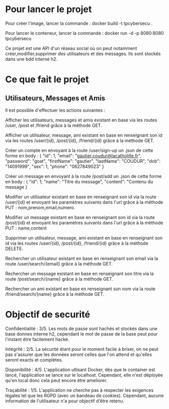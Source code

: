 # Pour lancer le projet

Pour créer l'image, lancer la commande :
docker build -t tpcybersecu .

Pour lancer le conteneur, lancer la commande :
docker run -d -p 8080:8080 tpcybersecu

Ce projet est une API d'un réseau social où on peut notamment créer,modifier,supprimer des utilisateurs et des messages. Ils sont stockés dans une bdd interne h2.

# Ce que fait le projet

## Utilisateurs, Messages et Amis

Il est possible d'effectuer les actions suivantes :

Afficher les utilisateurs, messages et amis existant en base via les routes /user, /post et /friend grâce à la méthode GET.

Afficher un utilisateur, message, ami existant en base en renseignant son id via les routes /user/{id}, /post/{id}, /friend/{id} grâce à la méthode GET.

Créer un compte en envoyant à la route /user/sign-up un .json de cette forme en body :
{
    "id": 1,
    "email": "gautier.coudur@lacatholille.fr",
    "password": "goat",
    "firstName": "gautier",
    "lastName": "COUDUR",
    "dob": "14091999",
    "sex": 1,
    "phone": "0627849023"
}

Créer un message en envoyant à la route /post/add un .json de cette forme en body :
{
  "id": 1,
  "name": "Titre du message",
  "content": "Contenu du message
}

Modifier un utilisateur existant en base en renseignant son id via la route /user/{id} et envoyant les paramètres suivants dans l'url grâce à la méthode PUT : nom,prenom,email,numero.

Modifier un message existant en base en renseignant son id via la route /post/{id} et envoyant les paramètres suivants dans l'url grâce à la méthode PUT : name,content

Supprimer un utilisateur, message, ami existant en base en renseignant son id via les routes /user/{id}, /post/{id}, /friend/{id} grâce à la méthode DELETE.

Rechercher un utilisateur existant en base en renseignant son email via la route /user/search/{email} grâce à la méthode GET. 

Rechercher un message existant en base en renseignant son titre via la route /post/search/{name} grâce à la méthode GET.

Rechercher un ami existant en base en renseignant son nom via la route /friend/search/{name} grâce à la méthode GET.

# Objectif de securité
Confidentialité : 3/5. Les mots de passe sont hachés et stockés dans une base donnes interne h2, cependant le mot de passe de la base peut pour l'instant être facilement hacké. 

Intégrité : 2/5. La sécurité étant pour le moment facile à briser, on ne peut pas s'assurer que les données seront celles que l'on attend et qu'elles seront exacts et complètes.

Disponibilité : 4/5. L'application utlisant Docker, dès que le container est lancé, l'application se lance sur le localhost. Cependant, elle n'est déployée qu'en local donc cela peut encore être ameliorer.

Traçabilité : 1/5. L'application ne cherche pas à respecter les exigences légales tel que les RGPD (avec un bandeau de cookies). Cependant, aucune information de l'utilisateur n'a pour objectif d'être retenu. 
